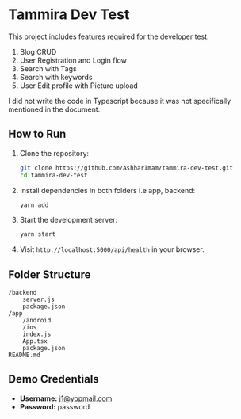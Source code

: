 # Tammira Dev Test

This project includes features required for the developer test.
1. Blog CRUD
2. User Registration and Login flow
3. Search with Tags
4. Search with keywords
5. User Edit profile with Picture upload


I did not write the code in Typescript because it was not specifically mentioned in the document.

## How to Run

1. Clone the repository:
    ```bash
    git clone https://github.com/AshharImam/tammira-dev-test.git
    cd tammira-dev-test
    ```
2. Install dependencies in both folders i.e app, backend:
    ```bash
    yarn add
    ```
3. Start the development server:
    ```bash
    yarn start
    ```
4. Visit `http://localhost:5000/api/health` in your browser.

## Folder Structure

```
/backend
    server.js
    package.json
/app
    /android
    /ios
    index.js
    App.tsx
    package.json
README.md
```

## Demo Credentials

- **Username:** j1@yopmail.com
- **Password:** password
